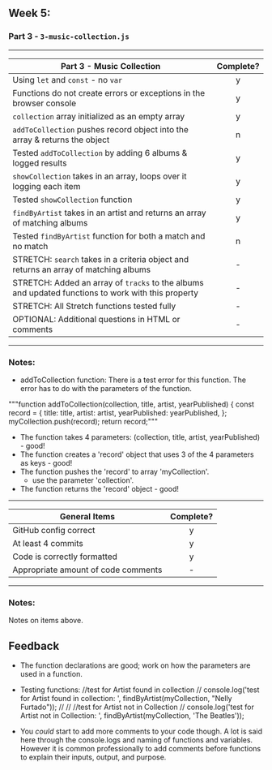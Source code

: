 ## Week 5:

### Part 3 - `3-music-collection.js`

---

| Part 3 - Music Collection                                                                          | Complete? |
| -------------------------------------------------------------------------------------------------- | :-------: |
| Using `let` and `const` - no `var`                                                                 |     y     |
| Functions do not create errors or exceptions in the browser console                                |     y     |
| `collection` array initialized as an empty array                                                   |     y     |
| `addToCollection` pushes record object into the array & returns the object                         |     n     |
| Tested `addToCollection` by adding 6 albums & logged results                                       |     y     |
| `showCollection` takes in an array, loops over it logging each item                                |     y     |
| Tested `showCollection` function                                                                   |     y     |
| `findByArtist` takes in an artist and returns an array of matching albums                          |     y     |
| Tested `findByArtist` function for both a match and no match                                       |     n     |
| STRETCH: `search` takes in a criteria object and returns an array of matching albums               |     -     |
| STRETCH: Added an array of `tracks` to the albums and updated functions to work with this property |     -     |
| STRETCH: All Stretch functions tested fully                                                        |     -     |
| OPTIONAL: Additional questions in HTML or comments                                                 |     -     |

---

### Notes:

- addToCollection function: There is a test error for this function. The error has to do with the parameters of the function.

"""function addToCollection(collection, title, artist, yearPublished) {
const record = {
title: title,
artist: artist,
yearPublished: yearPublished,
};
myCollection.push(record);
return record;"""

- The function takes 4 parameters: (collection, title, artist, yearPublished) - good!
- The function creates a 'record' object that uses 3 of the 4 parameters as keys - good!
- The function pushes the 'record' to array 'myCollection'.
  - use the parameter 'collection'.
- The function returns the 'record' object - good!

---

| General Items                       | Complete? |
| ----------------------------------- | :-------: |
| GitHub config correct               |     y     |
| At least 4 commits                  |     y     |
| Code is correctly formatted         |     y     |
| Appropriate amount of code comments |     -     |

---

### Notes:

Notes on items above.

## Feedback

- The function declarations are good; work on how the parameters are used in a function.

- Testing functions:
  //test for Artist found in collection
  // console.log('test for Artist found in collection: ', findByArtist(myCollection, "Nelly Furtado"));
  //
  // //test for Artist not in Collection
  // console.log('test for Artist not in Collection: ', findByArtist(myCollection, 'The Beatles'));

- You _could_ start to add more comments to your code though. A lot is said here through the console.logs and naming of functions and variables. However it is common professionally to add comments before functions to explain their inputs, output, and purpose.
